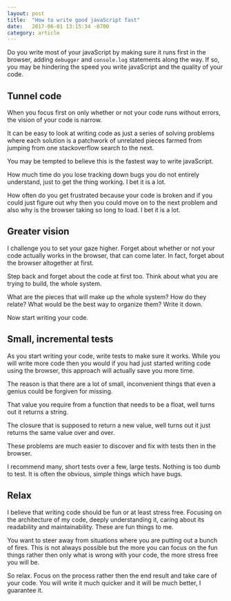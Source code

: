 ```yaml
---
layout: post
title:  "How to write good javaScript fast"
date:   2017-06-01 13:15:34 -0700
category: article
---
```


Do you write most of your javaScript by making sure it runs first in the browser, adding `debugger` and `console.log` statements along the way. If so, you may be hindering the speed you write javaScript and the quality of your code. 

## Tunnel code

When you focus first on only whether or not your code runs without errors, the vision of your code is narrow.

It can be easy to look at writing code as just a series of solving problems where each solution is a patchwork of unrelated pieces farmed from jumping from one stackoverflow search to the next.

You may be tempted to believe this is the fastest way to write javaScript. 

How much time do you lose tracking down bugs you do not entirely understand, just to get the thing working. I bet it is a lot.

How often do you get frustrated because your code is broken and if you could just figure out why then you could move on to the next problem and also why is the browser taking so long to load. I bet it is a lot.

## Greater vision

I challenge you to set your gaze higher. Forget about whether or not your code actually works in the browser, that can come later. In fact, forget about the browser altogether at first.

Step back and forget about the code at first too. Think about what you are trying to build, the whole system. 

What are the pieces that will make up the whole system? How do they relate? What would be the best way to organize them? Write it down.

Now start writing your code.

## Small, incremental tests

As you start writing your code, write tests to make sure it works. While you will write more code then you would if you had just started writing code using the browser, this approach will actually save you more time. 

The reason is that there are a lot of small, inconvenient things that even a genius could be forgiven for missing. 

That value you require from a function that needs to be a float, well turns out it returns a string. 

The closure that is supposed to return a new value, well turns out it just returns the same value over and over. 

These problems are much easier to discover and fix with tests then in the browser.

I recommend many, short tests over a few, large tests. Nothing is too dumb to test. It is often the obvious, simple things which have bugs.

## Relax

I believe that writing code should be fun or at least stress free. Focusing on the architecture of my code, deeply understanding it, caring about its readability and maintainability. These are fun things to me. 

You want to steer away from situations where you are putting out a bunch of fires. This is not always possible but the more you can focus on the fun things rather then only what is wrong with your code, the more stress free you will be.

So relax. Focus on the process rather then the end result and take care of your code. You will write it much quicker and it will be much better, I guarantee it.




